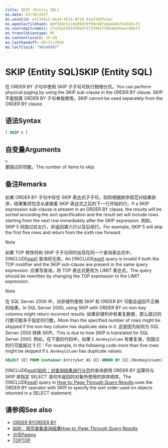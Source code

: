 ```yaml
---
title: SKIP (Entity SQL)
ms.date: 03/30/2017
ms.assetid: e2139412-8ea4-451b-8f10-91af18dfa3ec
ms.openlocfilehash: 68f54dc5118e09d78f98c687e8a44def43b45c7d
ms.sourcegitcommit: 27a15a55019f6b5f2733961738babe94aec0def3
ms.translationtype: MT
ms.contentlocale: zh-CN
ms.lasthandoff: 09/15/2020
ms.locfileid: "90540987"
---
```

# <a name="skip-entity-sql"></a><span data-ttu-id="f4cf8-102">SKIP (Entity SQL)</span><span class="sxs-lookup"><span data-stu-id="f4cf8-102">SKIP (Entity SQL)</span></span>

<span data-ttu-id="f4cf8-103">在 ORDER BY 子句中使用 SKIP 子子句可执行物理分页。</span><span class="sxs-lookup"><span data-stu-id="f4cf8-103">You can perform physical paging by using the SKIP sub-clause in the ORDER BY clause.</span></span> <span data-ttu-id="f4cf8-104">SKIP 不能脱离 ORDER BY 子句单独使用。</span><span class="sxs-lookup"><span data-stu-id="f4cf8-104">SKIP cannot be used separately from the ORDER BY clause.</span></span>

## <a name="syntax"></a><span data-ttu-id="f4cf8-105">语法</span><span class="sxs-lookup"><span data-stu-id="f4cf8-105">Syntax</span></span>

```sql
[ SKIP n ]
```

## <a name="arguments"></a><span data-ttu-id="f4cf8-106">自变量</span><span class="sxs-lookup"><span data-stu-id="f4cf8-106">Arguments</span></span>

`n` \
<span data-ttu-id="f4cf8-107">要跳过的项数。</span><span class="sxs-lookup"><span data-stu-id="f4cf8-107">The number of items to skip.</span></span>

## <a name="remarks"></a><span data-ttu-id="f4cf8-108">备注</span><span class="sxs-lookup"><span data-stu-id="f4cf8-108">Remarks</span></span>

<span data-ttu-id="f4cf8-109">如果 ORDER BY 子句中存在 SKIP 表达式子子句，则将根据排序规范对结果排序，结果集将包含从紧接着 SKIP 表达式之后的下一行开始的行。</span><span class="sxs-lookup"><span data-stu-id="f4cf8-109">If a SKIP expression sub-clause is present in an ORDER BY clause, the results will be sorted according the sort specification and the result set will include rows starting from the next row immediately after the SKIP expression.</span></span> <span data-ttu-id="f4cf8-110">例如，SKIP 5 将跳过前五行，并返回第六行以及后续行。</span><span class="sxs-lookup"><span data-stu-id="f4cf8-110">For example, SKIP 5 will skip the first five rows and return from the sixth row forward.</span></span>

> [!NOTE]
> <span data-ttu-id="f4cf8-111">如果 TOP 修饰符和 SKIP 子子句同时出现在同一个查询表达式中， [!INCLUDE[esql](../../../../../../includes/esql-md.md)] 查询将无效。</span><span class="sxs-lookup"><span data-stu-id="f4cf8-111">An [!INCLUDE[esql](../../../../../../includes/esql-md.md)] query is invalid if both the TOP modifier and the SKIP sub-clause are present in the same query expression.</span></span> <span data-ttu-id="f4cf8-112">应重写查询，将 TOP 表达式更改为 LIMIT 表达式。</span><span class="sxs-lookup"><span data-stu-id="f4cf8-112">The query should be rewritten by changing the TOP expression to the LIMIT expression.</span></span>

> [!NOTE]
> <span data-ttu-id="f4cf8-113">在 SQL Server 2000 中，对非键列使用 SKIP 和 ORDER BY 可能会返回不正确的结果。</span><span class="sxs-lookup"><span data-stu-id="f4cf8-113">In SQL Server 2000, using SKIP with ORDER BY on non-key columns might return incorrect results.</span></span> <span data-ttu-id="f4cf8-114">如果非键列中有重复数据，那么跳过的行数可能多于指定的行数。</span><span class="sxs-lookup"><span data-stu-id="f4cf8-114">More than the specified number of rows might be skipped if the non-key column has duplicate data in it.</span></span> <span data-ttu-id="f4cf8-115">这是因为如何为 SQL Server 2000 转换 SKIP。</span><span class="sxs-lookup"><span data-stu-id="f4cf8-115">This is due to how SKIP is translated for SQL Server 2000.</span></span> <span data-ttu-id="f4cf8-116">例如，在下面的代码中，如果 `E.NonKeyColumn` 有重复值，则跳过的行可能超过 5 行：</span><span class="sxs-lookup"><span data-stu-id="f4cf8-116">For example, in the following code more than five rows might be skipped if `E.NonKeyColumn` has duplicate values:</span></span>
>
> ```sql
> SELECT [E] FROM Container.EntitySet AS [E] ORDER BY [E].[NonKeyColumn] DESC SKIP 5L
> ```

<span data-ttu-id="f4cf8-117">[!INCLUDE[esql](../../../../../../includes/esql-md.md)][如何：对查询结果进行分页](/previous-versions/dotnet/netframework-4.0/bb738702(v=vs.100))的查询使用 ORDER BY 运算符与 SKIP 来指定 SELECT 语句中返回的对象所使用的排序顺序。</span><span class="sxs-lookup"><span data-stu-id="f4cf8-117">The [!INCLUDE[esql](../../../../../../includes/esql-md.md)] query in [How to: Page Through Query Results](/previous-versions/dotnet/netframework-4.0/bb738702(v=vs.100)) uses the ORDER BY operator with SKIP to specify the sort order used on objects returned in a SELECT statement.</span></span>

## <a name="see-also"></a><span data-ttu-id="f4cf8-118">请参阅</span><span class="sxs-lookup"><span data-stu-id="f4cf8-118">See also</span></span>

- [<span data-ttu-id="f4cf8-119">ORDER BY</span><span class="sxs-lookup"><span data-stu-id="f4cf8-119">ORDER BY</span></span>](order-by-entity-sql.md)
- <span data-ttu-id="f4cf8-120">[如何：按页查看查询结果](/previous-versions/dotnet/netframework-4.0/bb738702(v=vs.100))</span><span class="sxs-lookup"><span data-stu-id="f4cf8-120">[How to: Page Through Query Results](/previous-versions/dotnet/netframework-4.0/bb738702(v=vs.100))</span></span>
- [<span data-ttu-id="f4cf8-121">分页</span><span class="sxs-lookup"><span data-stu-id="f4cf8-121">Paging</span></span>](paging-entity-sql.md)
- [<span data-ttu-id="f4cf8-122">TOP</span><span class="sxs-lookup"><span data-stu-id="f4cf8-122">TOP</span></span>](top-entity-sql.md)
